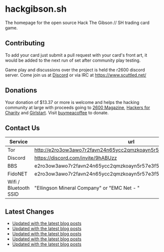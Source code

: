 # hackgibson.sh
The homepage for the open source Hack The Gibson // SH trading card game.


## Contributing

To add your card just submit a pull request with your card's front art, it would be added to the next run of set after community play testing.

Game play and discussions over the project is held the r2600 discord server. Come join us at [Discord](https://discord.com/invite/9hABUzz) or via IRC at https://www.scuttled.net/


## Donations

Your donation of $13.37 or more is welcome and helps the hacking community at large with proceeds going to [2600 Magazine](https://2600.com/), [Hackers for Charity](https://hackersforcharity.org) and [Girlstart](https://girlstart.org).  Visit [buymeacoffee](https://www.buymeacoffee.com/hackgibson.sh) to donate.


## Contact Us

Service | url
-|-
Tor | http://e2ro3ow3awo7r2favn24n65ycc2qmzkoayn5r57e3f56nvjwdcgg32ad.onion
Discord | https://discord.com/invite/9hABUzz
BBS | e2ro3ow3awo7r2favn24n65ycc2qmzkoayn5r57e3f56nvjwdcgg32ad.onion:23
FidoNET | e2ro3ow3awo7r2favn24n65ycc2qmzkoayn5r57e3f56nvjwdcgg32ad.onion:24554
Wifi / Bluetooth SSID | "Ellingson Mineral Company" or "EMC Net - <fidonet address>"

## Latest Changes
<!-- BLOG-POST-LIST:START -->
- [Updated with the latest blog posts](https://github.com/DFW2600/hackgibson.sh/commit/fc80ef4f8fc12715f307f678d68143afeac2eed1)
- [Updated with the latest blog posts](https://github.com/DFW2600/hackgibson.sh/commit/809cc9d9df33853fca355e2b014b4aeacfce2563)
- [Updated with the latest blog posts](https://github.com/DFW2600/hackgibson.sh/commit/f42e265475d4318e77849062dbfe0f9e32c847eb)
- [Updated with the latest blog posts](https://github.com/DFW2600/hackgibson.sh/commit/ecfb0b4ec41160ece39018e1d4120df82709b321)
- [Updated with the latest blog posts](https://github.com/DFW2600/hackgibson.sh/commit/e4d5e9057d537cf13c26f9da44b376de02f3c061)
<!-- BLOG-POST-LIST:END -->
